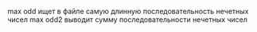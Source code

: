 max odd ищет в файле самую длинную последовательность нечетных чисел
max odd2 выводит сумму последовательности нечетных чисел
